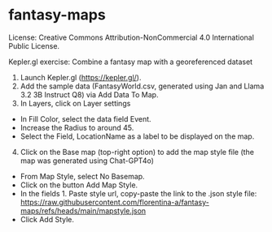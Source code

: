 # fantasy-maps
License: Creative Commons Attribution-NonCommercial 4.0 International Public License.

Kepler.gl exercise: Combine a fantasy map with a georeferenced dataset
1. Launch Kepler.gl (https://kepler.gl/).
2. Add the sample data (FantasyWorld.csv, generated using Jan and Llama 3.2 3B Instruct Q8) via Add Data To Map.
3. In Layers, click on Layer settings
  - In Fill Color, select the data field Event.
  - Increase the Radius to around 45.
  - Select the Field, LocationName as a label to be displayed on the map.
4. Click on the Base map (top-right option) to add the map style file (the map was generated using Chat-GPT4o)
  - From Map Style, select No Basemap.
  - Click on the button Add Map Style.
  - In the fields 1. Paste style url, copy-paste the link to the .json style file:
    https://raw.githubusercontent.com/florentina-a/fantasy-maps/refs/heads/main/mapstyle.json
  - Click Add Style.

